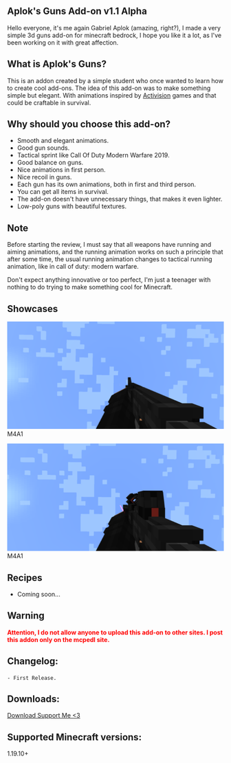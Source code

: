 ## Aplok's Guns Add-on v1.1 Alpha
Hello everyone, it's me again Gabriel Aplok (amazing, right?), I made a very simple 3d guns add-on for minecraft bedrock, I hope you like it a lot, as I've been working on it with great affection.

## What is Aplok's Guns?
This is an addon created by a simple student who once wanted to learn how to create cool add-ons. The idea of ​​this add-on was to make something simple but elegant. With animations inspired by [Activision](https://www.activision.com/) games and that could be craftable in survival.

## Why should you choose this add-on?
- Smooth and elegant animations.
- Good gun sounds.
- Tactical sprint like Call Of Duty Modern Warfare 2019.
- Good balance on guns.
- Nice animations in first person.
- Nice recoil in guns.
- Each gun has its own animations, both in first and third person.
- You can get all items in survival.
- The add-on doesn't have unnecessary things, that makes it even lighter.
- Low-poly guns with beautiful textures.

## Note
Before starting the review, I must say that all weapons have running and aiming animations, and the running animation works on such a principle that after some time, the usual running animation changes to tactical running animation, like in call of duty: modern warfare.

Don't expect anything innovative or too perfect, I'm just a teenager with nothing to do trying to make something cool for Minecraft.

## Showcases
![M4A1](images/screenshot_m4a1.png)
M4A1

![Tactical M4A1](images/screenshot_m4a1tac.png)
M4A1

## Recipes
- Coming soon...

## Warning
**<font color="red">Attention, I do not allow anyone to upload this add-on to other sites. I post this addon only on the mcpedl site.</font>**

## Changelog:
```
- First Release.
```

## Downloads:
[Download Support Me <3](https://link-center.net/173623/aplok-guns-3d-add-on)

## Supported Minecraft versions:
1.19.10+
